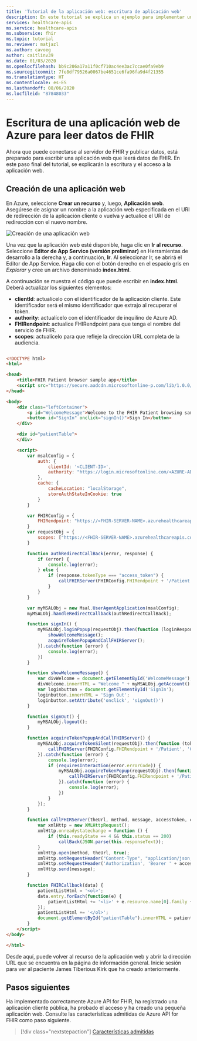 ```yaml
---
title: 'Tutorial de la aplicación web: escritura de aplicación web'
description: En este tutorial se explica un ejemplo para implementar una aplicación web sencilla. En esta sección del tutorial se explica cómo escribir la aplicación web.
services: healthcare-apis
ms.service: healthcare-apis
ms.subservice: fhir
ms.topic: tutorial
ms.reviewer: matjazl
ms.author: cavoeg
author: caitlinv39
ms.date: 01/03/2020
ms.openlocfilehash: bb9c206a17a11f0cf710ac4ee3ac7ccae0fa9eb9
ms.sourcegitcommit: 7fe8df79526a0067be4651ce6fa96fa9d4f21355
ms.translationtype: HT
ms.contentlocale: es-ES
ms.lasthandoff: 08/06/2020
ms.locfileid: "87848033"
---
```

# <a name="write-azure-web-application-to-read-fhir-data"></a>Escritura de una aplicación web de Azure para leer datos de FHIR
Ahora que puede conectarse al servidor de FHIR y publicar datos, está preparado para escribir una aplicación web que leerá datos de FHIR. En este paso final del tutorial, se explicarán la escritura y el acceso a la aplicación web.

## <a name="create-web-application"></a>Creación de una aplicación web
En Azure, seleccione **Crear un recurso** y, luego, **Aplicación web**. Asegúrese de asignar un nombre a la aplicación web especificada en el URI de redirección de la aplicación cliente o vuelva y actualice el URI de redirección con el nuevo nombre. 

![Creación de una aplicación web](media/tutorial-web-app/create-web-app.png)

Una vez que la aplicación web esté disponible, haga clic en **Ir al recurso**. Seleccione **Editor de App Service (versión preliminar)** en Herramientas de desarrollo a la derecha y, a continuación, **Ir**. Al seleccionar Ir, se abrirá el Editor de App Service. Haga clic con el botón derecho en el espacio gris en *Explorar* y cree un archivo denominado **index.html**.

A continuación se muestra el código que puede escribir en **index.html**. Deberá actualizar los siguientes elementos:
* **clientId**: actualícelo con el identificador de la aplicación cliente. Este identificador será el mismo identificador que extrajo al recuperar el token.
* **authority**: actualícelo con el identificador de inquilino de Azure AD.
* **FHIRendpoint**: actualice FHIRendpoint para que tenga el nombre del servicio de FHIR.
* **scopes**: actualícelo para que refleje la dirección URL completa de la audiencia.

``` HTML

<!DOCTYPE html>
<html>

<head>
    <title>FHIR Patient browser sample app</title>
    <script src="https://secure.aadcdn.microsoftonline-p.com/lib/1.0.0/js/msal.js"></script>
</head>

<body>
    <div class="leftContainer">
        <p id="WelcomeMessage">Welcome to the FHIR Patient browsing sample Application</p>
        <button id="SignIn" onclick="signIn()">Sign In</button>
    </div>

    <div id="patientTable">
    </div>

    <script>
        var msalConfig = {
            auth: {
                clientId: '<CLIENT-ID>',
                authority: "https://login.microsoftonline.com/<AZURE-AD-TENANT-ID>"
            },
            cache: {
                cacheLocation: "localStorage",
                storeAuthStateInCookie: true
            }
        }

        var FHIRConfig = {
            FHIRendpoint: "https://<FHIR-SERVER-NAME>.azurehealthcareapis.com"
        }
        var requestObj = {
            scopes: ["https://<FHIR-SERVER-NAME>.azurehealthcareapis.com/user_impersonation"]
        }

        function authRedirectCallBack(error, response) {
            if (error) {
                console.log(error);
            } else {
                if (response.tokenType === "access_token") {
                    callFHIRServer(FHIRConfig.FHIRendpoint + '/Patient', 'GET', null, response.accessToken, FHIRCallback);
                }
            }
        }

        var myMSALObj = new Msal.UserAgentApplication(msalConfig);
        myMSALObj.handleRedirectCallback(authRedirectCallBack);

        function signIn() {
            myMSALObj.loginPopup(requestObj).then(function (loginResponse) {
                showWelcomeMessage();
                acquireTokenPopupAndCallFHIRServer();
            }).catch(function (error) {
                console.log(error);
            })
        }

        function showWelcomeMessage() {
            var divWelcome = document.getElementById('WelcomeMessage');
            divWelcome.innerHTML = "Welcome " + myMSALObj.getAccount().userName + " to FHIR Patient Browsing App";
            var loginbutton = document.getElementById('SignIn');
            loginbutton.innerHTML = 'Sign Out';
            loginbutton.setAttribute('onclick', 'signOut()')
        }

        function signOut() {
            myMSALObj.logout();
        }

        function acquireTokenPopupAndCallFHIRServer() {
            myMSALObj.acquireTokenSilent(requestObj).then(function (tokenResponse) {
                callFHIRServer(FHIRConfig.FHIRendpoint + '/Patient', 'GET', null, tokenResponse.accessToken, FHIRCallback);
            }).catch(function (error) {
                console.log(error);
                if (requiresInteraction(error.errorCode)) {
                    myMSALObj.acquireTokenPopup(requestObj).then(function (tokenResponse) {
                        callFHIRServer(FHIRConfig.FHIRendpoint + '/Patient', 'GET', null, tokenResponse.accessToken, FHIRCallback);
                    }).catch(function (error) {
                        console.log(error);
                    })
                }
            });
        }

        function callFHIRServer(theUrl, method, message, accessToken, callBack) {
            var xmlHttp = new XMLHttpRequest();
            xmlHttp.onreadystatechange = function () {
                if (this.readyState == 4 && this.status == 200)
                    callBack(JSON.parse(this.responseText));
            }
            xmlHttp.open(method, theUrl, true);
            xmlHttp.setRequestHeader("Content-Type", "application/json;charset=UTF-8");
            xmlHttp.setRequestHeader('Authorization', 'Bearer ' + accessToken);
            xmlHttp.send(message);
        }

        function FHIRCallback(data) {
            patientListHtml = '<ol>';
            data.entry.forEach(function(e) {
                patientListHtml += '<li>' + e.resource.name[0].family + ', ' + e.resource.name[0].given + ' (' + e.resource.id + ')';
            });
            patientListHtml += '</ol>';
            document.getElementById("patientTable").innerHTML = patientListHtml;
        }
    </script>
</body>

</html>
```

Desde aquí, puede volver al recurso de la aplicación web y abrir la dirección URL que se encuentra en la página de información general. Inicie sesión para ver al paciente James Tiberious Kirk que ha creado anteriormente.

## <a name="next-steps"></a>Pasos siguientes
Ha implementado correctamente Azure API for FHIR, ha registrado una aplicación cliente pública, ha probado el acceso y ha creado una pequeña aplicación web. Consulte las características admitidas de Azure API for FHIR como paso siguiente.

>[!div class="nextstepaction"]
>[Características admitidas](fhir-features-supported.md)





